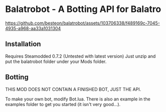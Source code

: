 # Balatrobot - A Botting API for Balatro


https://github.com/besteon/balatrobot/assets/103706338/f489169c-7045-4935-a968-aa33a1031304


## Installation

Requires Steamodded 0.7.2 (Untested with latest version)
Just unzip and put the balatrobot folder under your Mods folder.

## Botting

THIS MOD DOES NOT CONTAIN A FINISHED BOT, JUST THE API.

To make your own bot, modify Bot.lua. There is also an example in the examples folder to get you started (it isn't very good...).
